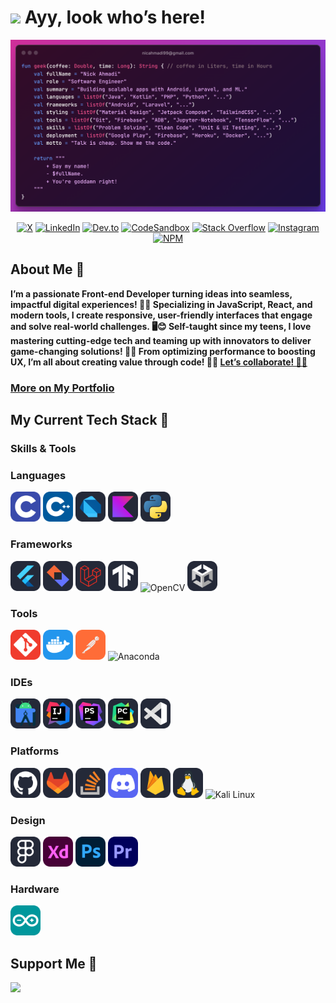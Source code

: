 <h1>
  <img src="https://emojis.slackmojis.com/emojis/images/1643514974/10003/catjam.gif?1643514974" width="30" />
	Ayy, look who’s here!
</h1>

<a href="https://mghn.info"><img src="nicahmadi99@gmail.com.png" alt="Click to visit my portfolio"></a>

<div align="center">
<a href="https://x.com/nicahmadi" target="_blank"><img alt="X" src="https://img.shields.io/badge/(_twitter_)-%23151B23.svg?&style=for-the-badge&logo=x&logoColor=white" /></a> <a href="https://www.linkedin.com/in/mohammad-mohagheghian/" target="_blank"><img alt="LinkedIn" src="https://img.shields.io/badge/linkedin-29146b?&style=for-the-badge&logo=linkedin&logoColor=white" /></a> <a href="https://dev.to/mohammad-mghn" target="_blank"><img alt="Dev.to" src="https://img.shields.io/badge/Dev_To-7c31e3?&style=for-the-badge&logo=dev.to&logoColor=white" /></a> <a href="https://codesandbox.io/u/mohammad-mghn" target="_blank"><img alt="CodeSandbox" src="https://img.shields.io/badge/CodeSandBox-20757d.svg?&style=for-the-badge&logo=CodeSandBox&logoColor=white" /></a> 
 <a href="https://stackoverflow.com/users/16104004/mohammad-mghn" target="_blank"><img alt="Stack Overflow" src="https://img.shields.io/badge/stackoverflow-ff9900?&style=for-the-badge&logo=stackoverflow&logoColor=white" /></a> <a href="https://www.instagram.com/mohammad__mohagheghian/" target="_blank"><img alt="Instagram" src="https://img.shields.io/badge/Instagram-e33811?&style=for-the-badge&logo=instagram&logoColor=white" /></a> <a href="https://www.npmjs.com/~vito.mohagheghian" target="_blank"><img alt="NPM" src="https://img.shields.io/badge/NPM-cc0505?&style=for-the-badge&logo=NPM&logoColor=white" /></a>
</div>

<h2>About Me 📖</h2>

<b>
 <p>
I’m a passionate Front-end Developer turning ideas into seamless, impactful digital experiences! 🎨🚀 Specializing in JavaScript, React, and modern tools, I create responsive, user-friendly interfaces that engage and solve real-world challenges. 🖥️😊
Self-taught since my teens, I love mastering cutting-edge tech and teaming up with innovators to deliver game-changing solutions! 🌟🤝 From optimizing performance to boosting UX, I’m all about creating value through code! 💪🔥 <a href="mailto:vito.mohagheghian@gmail.com">Let’s collaborate! 📩🎉</a> 
 </p>
</b>

<h3><a href="https://mghn.info">More on My Portfolio</a></h3>

<h2>My Current Tech Stack 🚀</h2>

<h3>Skills & Tools</h3>

<div>
  <!-- Languages -->
  <h3>Languages</h3>
  <img src="https://github.com/tandpfun/skill-icons/blob/main/icons/C.svg" width="48" title="C">
  <img src="https://github.com/tandpfun/skill-icons/blob/main/icons/CPP.svg" width="48" title="C++">
  <img src="https://github.com/tandpfun/skill-icons/blob/main/icons/Dart-Dark.svg" width="48" title="Dart">
  <img src="https://github.com/tandpfun/skill-icons/blob/main/icons/Kotlin-Dark.svg" width="48" title="Kotlin">
  <img src="https://github.com/tandpfun/skill-icons/blob/main/icons/Python-Dark.svg" width="48" title="Python">

  <!-- Frameworks -->
  <h3>Frameworks</h3>
  <img src="https://github.com/tandpfun/skill-icons/blob/main/icons/Flutter-Dark.svg" width="48" title="Flutter">
  <img src="https://github.com/tandpfun/skill-icons/blob/main/icons/Ktor-Dark.svg" width="48" title="Ktor">
  <img src="https://github.com/tandpfun/skill-icons/blob/main/icons/Laravel-Dark.svg" width="48" title="Laravel">
  <img src="https://github.com/tandpfun/skill-icons/blob/main/icons/TensorFlow-Dark.svg" width="48" title="TensorFlow">
  <img src="https://github.com/tandpfun/skill-icons/blob/main/icons/OpenCV-Dark.svg" width="48" title="OpenCV">
  <img src="https://github.com/tandpfun/skill-icons/blob/main/icons/Unity-Dark.svg" width="48" title="Unity">

  <!-- Tools -->
  <h3>Tools</h3>
  <img src="https://github.com/tandpfun/skill-icons/blob/main/icons/Git.svg" width="48" title="Git">
  <img src="https://github.com/tandpfun/skill-icons/blob/main/icons/Docker.svg" width="48" title="Docker">
  <img src="https://github.com/tandpfun/skill-icons/blob/main/icons/Postman.svg" width="48" title="Postman">
  <img src="https://github.com/tandpfun/skill-icons/blob/main/icons/Anaconda-Dark.svg" width="48" title="Anaconda">

  <!-- IDEs -->
  <h3>IDEs</h3>
  <img src="https://github.com/tandpfun/skill-icons/blob/main/icons/AndroidStudio-Dark.svg" width="48" title="Android Studio">
  <img src="https://github.com/tandpfun/skill-icons/blob/main/icons/Idea-Dark.svg" width="48" title="IntelliJ IDEA">
  <img src="https://github.com/tandpfun/skill-icons/blob/main/icons/PhpStorm-Dark.svg" width="48" title="PhpStorm">
  <img src="https://github.com/tandpfun/skill-icons/blob/main/icons/PyCharm-Dark.svg" width="48" title="PyCharm">
  <img src="https://github.com/tandpfun/skill-icons/blob/main/icons/VSCode-Dark.svg" width="48" title="VS Code">

  <!-- Platforms -->
  <h3>Platforms</h3>
  <img src="https://github.com/tandpfun/skill-icons/blob/main/icons/Github-Dark.svg" width="48" title="GitHub">
  <img src="https://github.com/tandpfun/skill-icons/blob/main/icons/GitLab-Dark.svg" width="48" title="GitLab">
  <img src="https://github.com/tandpfun/skill-icons/blob/main/icons/StackOverflow-Dark.svg" width="48" title="Stack Overflow">
  <img src="https://github.com/tandpfun/skill-icons/blob/main/icons/Discord.svg" width="48" title="Discord">
  <img src="https://github.com/tandpfun/skill-icons/blob/main/icons/Firebase-Dark.svg" width="48" title="Firebase">
  <img src="https://github.com/tandpfun/skill-icons/blob/main/icons/Linux-Dark.svg" width="48" title="Linux">
  <img src="https://github.com/tandpfun/skill-icons/blob/main/icons/Kali-Dark.svg" width="48" title="Kali Linux">

  <!-- Design -->
  <h3>Design</h3>
  <img src="https://github.com/tandpfun/skill-icons/blob/main/icons/Figma-Dark.svg" width="48" title="Figma">
  <img src="https://github.com/tandpfun/skill-icons/blob/main/icons/XD.svg" width="48" title="Adobe XD">
  <img src="https://github.com/tandpfun/skill-icons/blob/main/icons/Photoshop.svg" width="48" title="Photoshop">
  <img src="https://github.com/tandpfun/skill-icons/blob/main/icons/Premiere.svg" width="48" title="Premiere Pro">

  <!-- Hardware -->
  <h3>Hardware</h3>
  <img src="https://github.com/tandpfun/skill-icons/blob/main/icons/Arduino.svg" width="48" title="Arduino">
</div>

</div>

<h2>Support Me 🫠</h2>
 
<div style="display:flex;">
  <a href="https://www.coffeebede.com/vitomohagheghian">
      <img class="img-fluid" src="https://coffeebede.ir/DashboardTemplateV2/app-assets/images/banner/default-yellow.svg" width="200"/>
  </a>
</div>

